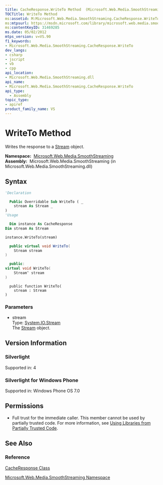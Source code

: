 ```yaml
---
title: CacheResponse.WriteTo Method  (Microsoft.Web.Media.SmoothStreaming)
TOCTitle: WriteTo Method
ms:assetid: M:Microsoft.Web.Media.SmoothStreaming.CacheResponse.WriteTo(System.IO.Stream)
ms:mtpsurl: https://msdn.microsoft.com/library/microsoft.web.media.smoothstreaming.cacheresponse.writeto(v=VS.90)
ms:contentKeyID: 31469285
ms.date: 05/02/2012
mtps_version: v=VS.90
f1_keywords:
- Microsoft.Web.Media.SmoothStreaming.CacheResponse.WriteTo
dev_langs:
- csharp
- jscript
- vb
- cpp
api_location:
- Microsoft.Web.Media.SmoothStreaming.dll
api_name:
- Microsoft.Web.Media.SmoothStreaming.CacheResponse.WriteTo
api_type:
  - Assembly
topic_type:
- apiref
product_family_name: VS
---
```


# WriteTo Method

Writes the response to a [Stream](https://msdn.microsoft.com/library/8f86tw9e) object.

**Namespace:**  [Microsoft.Web.Media.SmoothStreaming](microsoft-web-media-smoothstreaming-namespace_1.md)  
**Assembly:**  Microsoft.Web.Media.SmoothStreaming (in Microsoft.Web.Media.SmoothStreaming.dll)

## Syntax

```vb
'Declaration

  Public Overridable Sub WriteTo ( _
    stream As Stream _
)
'Usage

  Dim instance As CacheResponse
Dim stream As Stream

instance.WriteTo(stream)
```

```csharp
  public virtual void WriteTo(
    Stream stream
)
```

```cpp
  public:
virtual void WriteTo(
    Stream^ stream
)
```

```jscript
  public function WriteTo(
    stream : Stream
)
```

### Parameters

  - stream  
    Type: [System.IO.Stream](https://msdn.microsoft.com/library/8f86tw9e)  
    The [Stream](https://msdn.microsoft.com/library/8f86tw9e) object.  

## Version Information

### Silverlight

Supported in: 4  

### Silverlight for Windows Phone

Supported in: Windows Phone OS 7.0  

## Permissions

  - Full trust for the immediate caller. This member cannot be used by partially trusted code. For more information, see [Using Libraries from Partially Trusted Code](https://msdn.microsoft.com/library/8skskf63).

## See Also

### Reference

[CacheResponse Class](cacheresponse-class-microsoft-web-media-smoothstreaming_1.md)

[Microsoft.Web.Media.SmoothStreaming Namespace](microsoft-web-media-smoothstreaming-namespace_1.md)

